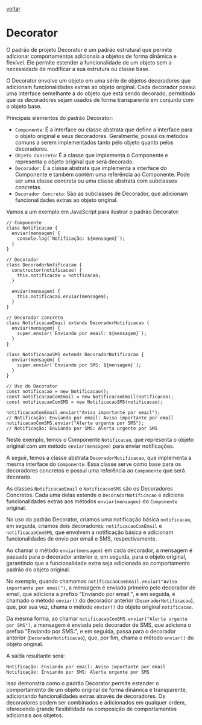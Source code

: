 [voltar](/README.md)

# Decorator

O padrão de projeto Decorator é um padrão estrutural que permite adicionar comportamentos adicionais a objetos de forma dinâmica e flexível. Ele permite estender a funcionalidade de um objeto sem a necessidade de modificar a sua estrutura ou classe base.

O Decorator envolve um objeto em uma série de objetos decoradores que adicionam funcionalidades extras ao objeto original. Cada decorador possui uma interface semelhante à do objeto que está sendo decorado, permitindo que os decoradores sejam usados de forma transparente em conjunto com o objeto base.

Principais elementos do padrão Decorator:

- `Componente`: É a interface ou classe abstrata que define a interface para o objeto original e seus decoradores. Geralmente, possui os métodos comuns a serem implementados tanto pelo objeto quanto pelos decoradores.
- `Objeto Concreto`: É a classe que implementa o Componente e representa o objeto original que será decorado.
- `Decorador`: É a classe abstrata que implementa a interface do Componente e também contém uma referência ao Componente. Pode ser uma classe concreta ou uma classe abstrata com subclasses concretas.
- `Decorador Concreto`: São as subclasses de Decorador, que adicionam funcionalidades extras ao objeto original.

Vamos a um exemplo em JavaScript para ilustrar o padrão Decorator:

```JS
// Componente
class Notificacao {
  enviar(mensagem) {
    console.log(`Notificação: ${mensagem}`);
  }
}

// Decorador
class DecoradorNotificacao {
  constructor(notificacao) {
    this.notificacao = notificacao;
  }

  enviar(mensagem) {
    this.notificacao.enviar(mensagem);
  }
}

// Decorador Concreto
class NotificacaoEmail extends DecoradorNotificacao {
  enviar(mensagem) {
    super.enviar(`Enviando por email: ${mensagem}`);
  }
}

class NotificacaoSMS extends DecoradorNotificacao {
  enviar(mensagem) {
    super.enviar(`Enviando por SMS: ${mensagem}`);
  }
}

// Uso do Decorator
const notificacao = new Notificacao();
const notificacaoComEmail = new NotificacaoEmail(notificacao);
const notificacaoComSMS = new NotificacaoSMS(notificacao);

notificacaoComEmail.enviar("Aviso importante por email");
// Notificação: Enviando por email: Aviso importante por email
notificacaoComSMS.enviar("Alerta urgente por SMS");
// Notificação: Enviando por SMS: Alerta urgente por SMS
```

Neste exemplo, temos o Componente `Notificacao`, que representa o objeto original com um método `enviar(mensagem)` para enviar notificações.

A seguir, temos a classe abstrata `DecoradorNotificacao`, que implementa a mesma interface do `Componente`. Essa classe serve como base para os decoradores concretos e possui uma referência ao `Componente` que será decorado.

As classes `NotificacaoEmail` e `NotificacaoSMS` são os Decoradores Concretos. Cada uma delas estende o `DecoradorNotificacao` e adiciona funcionalidades extras aos métodos `enviar(mensagem)` do `Componente` original.

No uso do padrão Decorator, criamos uma notificação básica `notificacao`, em seguida, criamos dois decoradores: `notificacaoComEmail` e `notificacaoComSMS`, que envolvem a notificação básica e adicionam funcionalidades de envio por email e SMS, respectivamente.

Ao chamar o método `enviar(mensagem)` em cada decorador, a mensagem é passada para o decorador anterior e, em seguida, para o objeto original, garantindo que a funcionalidade extra seja adicionada ao comportamento padrão do objeto original.

No exemplo, quando chamamos `notificacaoComEmail.enviar("Aviso importante por email")`, a mensagem é enviada primeiro pelo decorador de email, que adiciona a prefixo "Enviando por email:", e em seguida, é chamado o método `enviar()` do decorador anterior (`DecoradorNotificacao`), que, por sua vez, chama o método `enviar()` do objeto original `notificacao`.

Da mesma forma, ao chamar `notificacaoComSMS.enviar("Alerta urgente por SMS")`, a mensagem é enviada pelo decorador de SMS, que adiciona o prefixo "Enviando por SMS:", e em seguida, passa para o decorador anterior (`DecoradorNotificacao`), que, por fim, chama o método `enviar()` do objeto original.

A saída resultante será:

    Notificação: Enviando por email: Aviso importante por email
    Notificação: Enviando por SMS: Alerta urgente por SMS
    
Isso demonstra como o padrão Decorator permite estender o comportamento de um objeto original de forma dinâmica e transparente, adicionando funcionalidades extras através de decoradores. Os decoradores podem ser combinados e adicionados em qualquer ordem, oferecendo grande flexibilidade na composição de comportamentos adicionais aos objetos.